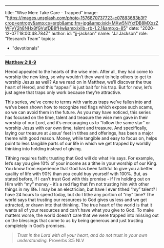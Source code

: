 ---
title: "Wise Men: Take Care - Trapped"
image: "https://images.unsplash.com/photo-1576870737723-c07883683b3f?crop=entropy&amp;cs=srgb&amp;fm=jpg&amp;ixid=MXw5NjYxfDB8MXxzZWFyY2h8NHx8fGVufDB8fHw&amp;ixlib=rb-1.2.1&amp;q=85"
date: "2020-12-07T18:00:48.784Z"
author:
  id: "jj-jackson"
  name: "JJ Jackson"
  role: "Research Team"
topics:
  - "devotionals"
  ---
[**Matthew 2:8-9**][1]

Herod appealed to the hearts of the wise men.  After all, they had come to worship the new king, so why wouldn’t they want to help others to get to worship Jesus as well?  As we read on in Matthew, we’ll discover the true heart of Herod, and this “appeal” is just bait for his trap. But for now, let’s just agree that traps only work because they’re attractive.

This series, we’ve come to terms with various traps we’ve fallen into and we’ve been shown how to recognize red flags which expose such scams, so we can avoid them in the future.  As you may have noticed, this series has focused on the time, talent and treasure the wise men gave in their worship of our Lord, and it’s encouraging us to “follow the same star” or worship Jesus with our own time, talent and treasure.  And specifically, laying our treasure at Jesus’ feet in tithes and offerings, has been a major theme with good reason.  Money, while tangible and easy to focus on, helps point to less tangible parts of our life in which we get trapped by worldly thinking into holding instead of giving.

Tithing requires faith; trusting that God will do what He says.  For example, let’s say you give 10% of your income as a tithe in your worship of our King. You know from experience that God has been faithful to give you a better quality of life with 90% than you could buy yourself with 100%.  But, as stated before, if I can’t trust God with this promise - if I’m holding out on Him with “my” money - it’s a red flag that I’m not trusting him with other things in my life.  I may be an electrician, but have I ever tithed “my” talent?  I have 24 hours to spend today, but do I tithe any portion of “my” time?  The world says that trusting our resources to God gives us less and we get attracted, or drawn into that thinking.  The true heart of the world is that it wants all of your resources and can’t have what you give to God. To make matters worse, the world doesn’t care that we were trapped into missing out on the blessings that come to us by being generous and just trusting completely in God’s promises.

> _Trust in the Lord with all your heart, and do not trust in your own understanding._ Proverbs 3:5 NLV

[1]: https://www.biblegateway.com/passage/?search=Matthew+2%3A8-9&version=NLT
